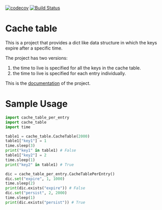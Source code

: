 [![codecov](https://codecov.io/gh/OmarElawady/cachetable/branch/master/graph/badge.svg)](https://codecov.io/gh/OmarElawady/cachetable)
[![Build Status](https://travis-ci.com/OmarElawady/cachetable.svg?branch=master)](https://travis-ci.com/OmarElawady/cachetable)

Cache table
===========

This is a project that provides a dict like data structure in which the keys expire after a specific time.

The project has two versions:
1. the time to live is specified for all the keys in the cache table.
2. the time to live is specified for each entry individually.

This is the [documentation](https://omarelawady.github.io/cachetable/doc/) of the project.

Sample Usage
============
```python
import cache_table_per_entry
import cache_table
import time

table1 = cache_table.CacheTable(2000)
table1["key1"] = 1
time.sleep(3)
print("key1" in table1) # False
table1["key2"] = 2
time.sleep(1)
print("key2" in table1) # True

dic = cache_table_per_entry.CacheTablePerEntry()
dic.set("expire", 1, 1000)
time.sleep(2)
print(dic.exists("expire")) # False
dic.set("persist", 2, 2000)
time.sleep(1)
print(dic.exists("persist")) # True
```
